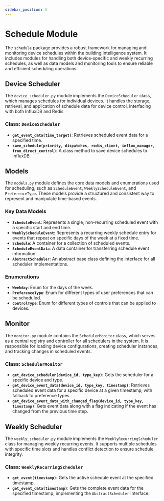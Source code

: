 ```yaml
---
sidebar_position: 4
---
```


# Schedule Module

The `schedule` package provides a robust framework for managing and monitoring device schedules within the building intelligence system. It includes modules for handling both device-specific and weekly recurring schedules, as well as data models and monitoring tools to ensure reliable and efficient scheduling operations.

## Device Scheduler

The `device_scheduler.py` module implements the `DeviceScheduler` class, which manages schedules for individual devices. It handles the storage, retrieval, and application of schedule data for device control, interfacing with both InfluxDB and Redis.

### Class: `DeviceScheduler`

- **`get_event_data(time_target)`**: Retrieves scheduled event data for a specified time.
- **`save_schedule(priority, dispatches, redis_client, influx_manager, from_direct_control)`**: A class method to save device schedules to InfluxDB.

## Models

The `models.py` module defines the core data models and enumerations used for scheduling, such as `ScheduleEvent`, `WeeklyScheduleEvent`, and `PreferenceType`. These models provide a structured and consistent way to represent and manipulate time-based events.

### Key Data Models

- **`ScheduleEvent`**: Represents a single, non-recurring scheduled event with a specific start and end time.
- **`WeeklyScheduleEvent`**: Represents a recurring weekly schedule entry for events that repeat on specific days of the week at a fixed time.
- **`Schedule`**: A container for a collection of scheduled events.
- **`ScheduleEventData`**: A data container for transferring schedule event information.
- **`AbstractScheduler`**: An abstract base class defining the interface for all scheduler implementations.

### Enumerations

- **`Weekday`**: Enum for the days of the week.
- **`PreferenceType`**: Enum for different types of user preferences that can be scheduled.
- **`ControlType`**: Enum for different types of controls that can be applied to devices.

## Monitor

The `monitor.py` module contains the `SchedulerMonitor` class, which serves as a central registry and controller for all schedulers in the system. It is responsible for loading device configurations, creating scheduler instances, and tracking changes in scheduled events.

### Class: `SchedulerMonitor`

- **`get_device_scheduler(device_id, type_key)`**: Gets the scheduler for a specific device and type.
- **`get_device_event_data(device_id, type_key, timestamp)`**: Retrieves scheduled event data for a specific device at a given timestamp, with fallback to preference types.
- **`get_device_event_data_with_changed_flag(device_id, type_key, timestamp)`**: Gets event data along with a flag indicating if the event has changed from the previous time step.

## Weekly Scheduler

The `weekly_scheduler.py` module implements the `WeeklyRecurringScheduler` class for managing weekly recurring events. It supports multiple schedules with specific time slots and handles conflict detection to ensure schedule integrity.

### Class: `WeeklyRecurringScheduler`

- **`get_event(timestamp)`**: Gets the active schedule event at the specified timestamp.
- **`get_event_data(timestamp)`**: Gets the complete event data for the specified timestamp, implementing the `AbstractScheduler` interface.